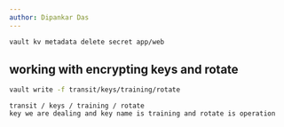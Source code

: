 ```yaml
---
author: Dipankar Das
---
```


```bash
vault kv metadata delete secret app/web
```

## working with encrypting keys and rotate
```bash
vault write -f transit/keys/training/rotate
```

```
transit / keys / training / rotate
key we are dealing and key name is training and rotate is operation
```
